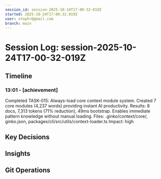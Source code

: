 ```yaml
---
session_id: session-2025-10-24T17-00-32-019Z
started: 2025-10-24T17:00:32.019Z
user: xtophr@gmail.com
branch: main
---
```


# Session Log: session-2025-10-24T17-00-32-019Z

## Timeline
<!-- Complete chronological log of all session events -->
<!-- Includes: fixes, features, achievements, and categorized entries (decisions/insights/git also appear in their sections) -->
<!-- GOOD: "Fixed auth timeout. Root cause: bcrypt rounds set to 15 (too slow). Reduced to 11." -->
<!-- BAD: "Fixed timeout" (too terse, missing root cause) -->

### 13:01 - [achievement]
Completed TASK-015: Always-load core context module system. Created 7 core modules (4,237 words) providing instant AI productivity. Results: 8 docs, 7,313 tokens (71% reduction), 49ms bootstrap. Enables immediate pattern knowledge without manual loading.
Files: .ginko/context/core/, ginko.json, packages/cli/src/utils/context-loader.ts
Impact: high


## Key Decisions
<!-- Important decisions made during session with alternatives considered -->
<!-- These entries also appear in Timeline for narrative coherence -->
<!-- GOOD: "Chose JWT over sessions. Alternatives: server sessions (harder to scale), OAuth (vendor lock-in). JWT selected for stateless mobile support." -->
<!-- BAD: "Chose JWT for auth" (missing alternatives and rationale) -->

## Insights
<!-- Patterns, gotchas, learnings discovered -->
<!-- These entries also appear in Timeline for narrative coherence -->
<!-- GOOD: "Discovered bcrypt rounds 10-11 optimal. Testing showed rounds 15 caused 800ms delays; rounds 11 achieved 200ms with acceptable entropy." -->
<!-- BAD: "Bcrypt should be 11" (missing context and discovery process) -->

## Git Operations
<!-- Commits, merges, branch changes -->
<!-- These entries also appear in Timeline for narrative coherence -->
<!-- Log significant commits with: ginko log "Committed feature X" --category=git -->

